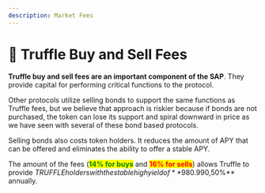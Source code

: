 ```yaml
---
description: Market Fees
---
```


# 📎 Truffle Buy and Sell Fees

**Truffle buy and sell fees are an important component of the SAP**. They provide capital for performing critical functions to the protocol.

Other protocols utilize selling bonds to support the same functions as Truffle fees, but we believe that approach is riskier because if bonds are not purchased, the token can lose its support and spiral downward in price as we have seen with several of these bond based protocols.

Selling bonds also costs token holders. It reduces the amount of APY that can be offered and eliminates the ability to offer a stable APY.

The amount of the fees (<mark style="color:green;">**14% for buys**</mark> and <mark style="color:red;">**16% for sells**</mark>) allows Truffle to provide $TRUFFLE holders with the stable high yield of **$980.990,50%** annually.

